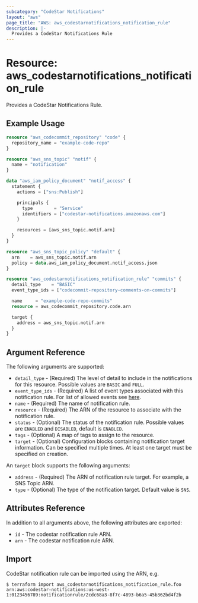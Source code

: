 ```yaml
---
subcategory: "CodeStar Notifications"
layout: "aws"
page_title: "AWS: aws_codestarnotifications_notification_rule"
description: |-
  Provides a CodeStar Notifications Rule
---
```


# Resource: aws_codestarnotifications_notification_rule

Provides a CodeStar Notifications Rule.

## Example Usage

```terraform
resource "aws_codecommit_repository" "code" {
  repository_name = "example-code-repo"
}

resource "aws_sns_topic" "notif" {
  name = "notification"
}

data "aws_iam_policy_document" "notif_access" {
  statement {
    actions = ["sns:Publish"]

    principals {
      type        = "Service"
      identifiers = ["codestar-notifications.amazonaws.com"]
    }

    resources = [aws_sns_topic.notif.arn]
  }
}

resource "aws_sns_topic_policy" "default" {
  arn    = aws_sns_topic.notif.arn
  policy = data.aws_iam_policy_document.notif_access.json
}

resource "aws_codestarnotifications_notification_rule" "commits" {
  detail_type    = "BASIC"
  event_type_ids = ["codecommit-repository-comments-on-commits"]

  name     = "example-code-repo-commits"
  resource = aws_codecommit_repository.code.arn

  target {
    address = aws_sns_topic.notif.arn
  }
}
```

## Argument Reference

The following arguments are supported:

* `detail_type` - (Required) The level of detail to include in the notifications for this resource. Possible values are `BASIC` and `FULL`.
* `event_type_ids` - (Required) A list of event types associated with this notification rule.
  For list of allowed events see [here](https://docs.aws.amazon.com/codestar-notifications/latest/userguide/concepts.html#concepts-api).
* `name` - (Required) The name of notification rule.
* `resource` - (Required) The ARN of the resource to associate with the notification rule.
* `status` - (Optional) The status of the notification rule. Possible values are `ENABLED` and `DISABLED`, default is `ENABLED`.
* `tags` - (Optional) A map of tags to assign to the resource.
* `target` - (Optional) Configuration blocks containing notification target information. Can be specified multiple times. At least one target must be specified on creation.

An `target` block supports the following arguments:

* `address` - (Required) The ARN of notification rule target. For example, a SNS Topic ARN.
* `type` - (Optional) The type of the notification target. Default value is `SNS`.

## Attributes Reference

In addition to all arguments above, the following attributes are exported:

* `id` - The codestar notification rule ARN.
* `arn` - The codestar notification rule ARN.

## Import

CodeStar notification rule can be imported using the ARN, e.g.

```
$ terraform import aws_codestarnotifications_notification_rule.foo arn:aws:codestar-notifications:us-west-1:0123456789:notificationrule/2cdc68a3-8f7c-4893-b6a5-45b362bd4f2b
```
